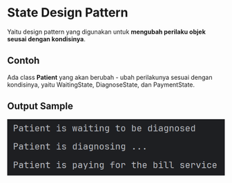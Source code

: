 # State Design Pattern

Yaitu design pattern yang digunakan untuk **mengubah perilaku objek seusai dengan kondisinya**.

## Contoh
Ada class **Patient** yang akan berubah - ubah perilakunya sesuai dengan kondisinya, yaitu WaitingState, DiagnoseState, dan PaymentState.

## Output Sample
![output](./src/img/screenshot/output.png)